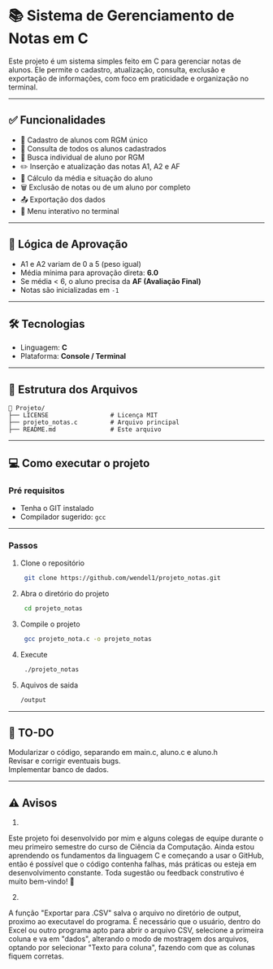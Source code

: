 # 📚 Sistema de Gerenciamento de Notas em C

Este projeto é um sistema simples feito em C para gerenciar notas de alunos. Ele permite o cadastro, atualização, consulta, exclusão e exportação de informações, com foco em praticidade e organização no terminal.

---

## ✅ Funcionalidades

- 📌 Cadastro de alunos com RGM único
- 🧾 Consulta de todos os alunos cadastrados
- 🔎 Busca individual de aluno por RGM
- ✏️ Inserção e atualização das notas A1, A2 e AF
- 🧮 Cálculo da média e situação do aluno
- 🗑️ Exclusão de notas ou de um aluno por completo
- 📤 Exportação dos dados
- 📘 Menu interativo no terminal

---

## 🧠 Lógica de Aprovação

- A1 e A2 variam de 0 a 5 (peso igual)
- Média mínima para aprovação direta: **6.0**
- Se média < 6, o aluno precisa da **AF (Avaliação Final)**
- Notas são inicializadas em `-1`

---

## 🛠️ Tecnologias

- Linguagem: **C**
- Plataforma: **Console / Terminal**

---

## 📂 Estrutura dos Arquivos

```plaintext
📁 Projeto/
├── LICENSE                 # Licença MIT
├── projeto_notas.c         # Arquivo principal
├── README.md               # Este arquivo
```
---

## 💻 Como executar o projeto

### Pré requisitos

- Tenha o GIT instalado
- Compilador sugerido: `gcc`

---
### Passos

1. Clone o repositório
   ```bash
    git clone https://github.com/wendel1/projeto_notas.git
    ```
2. Abra o diretório do projeto
   ```bash
    cd projeto_notas
    ```
3. Compile o projeto
   ```bash
    gcc projeto_nota.c -o projeto_notas
    ```
4. Execute
   ```bash
    ./projeto_notas
    ```
5. Aquivos de saida
    ```bash
    /output
    ```
    
---

## 🚧 TO-DO

Modularizar o código, separando em main.c, aluno.c e aluno.h<br>
Revisar e corrigir eventuais bugs.<br>
Implementar banco de dados.<br>

---

## ⚠️ Avisos
1)
Este projeto foi desenvolvido por mim e alguns colegas de equipe durante o meu primeiro semestre do curso de Ciência da Computação.
Ainda estou aprendendo os fundamentos da linguagem C e começando a usar o GitHub, então é possível que o código contenha falhas, más práticas ou esteja em desenvolvimento constante.
Toda sugestão ou feedback construtivo é muito bem-vindo! 🙌

2)
A função "Exportar para .CSV" salva o arquivo no diretório de output, proximo ao executavel do programa.
É necessário que o usuário, dentro do Excel ou outro programa apto para abrir o arquivo CSV, selecione a primeira coluna e va em "dados", alterando o modo de mostragem dos arquivos,
optando por selecionar "Texto para coluna", fazendo com que as colunas fiquem corretas.

